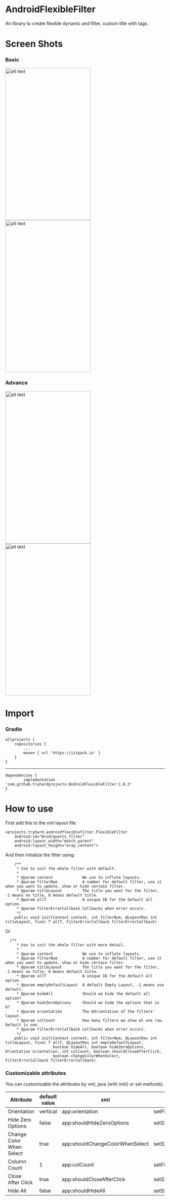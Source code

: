 # AndroidFlexibleFilter
An library to create flexible dynamic and filter, custom title with tags.

# Screen Shots
### Basic
<p float="left">
	<img src="https://j.gifs.com/WL6LJg.gif" alt="alt text" width="270" height="480">
	<img src="https://j.gifs.com/q7x71r.gif" alt="alt text" width="270" height="480">
</p>

### Advance
<p float="left">
	<img src="https://j.gifs.com/nx5x14.gif" alt="alt text" width="270" height="480">
	<img src="https://j.gifs.com/ANDNpB.gif" alt="alt text" width="270" height="480">
</p>

# Import
### Gradle
    allprojects {    
		repositories {    
			...
			maven { url 'https://jitpack.io' }     
		}
	}
---
    dependencies {
	        implementation 'com.github.tryhardprojects:AndroidFlexibleFilter:1.0.3'
	}
# How to use
First add this to the xml layout file.
```
<projects.tryhard.androidflexiblefilter.FlexibleFilter
    android:id="@+id/quests_filter"
    android:layout_width="match_parent"
    android:layout_height="wrap_content">
```
And then initialize the filter using:
```
    /**
     * Use to init the whole filter with default.
     *
     * @param context             We use to inflate layouts.
     * @param filterNum           A number for default filter, use it when you want to update, show or hide certain filter.
     * @param titleLayout         The title you want for the filter, -1 means no title, 0 means default title.
     * @param allT                A unique ID for the default all option.
     * @param filterErrorCallback Callbacks when error occurs.
     */
    public void init(Context context, int filterNum, @LayoutRes int titleLayout, final T allT, FilterErrorCallback filterErrorCallback)
```
Or
```
  /**
     * Use to init the whole filter with more detail.
     *
     * @param context             We use to inflate layouts.
     * @param filterNum           A number for default filter, use it when you want to update, show or hide certain filter.
     * @param titleLayout         The title you want for the filter, -1 means no title, 0 means default title.
     * @param allT                A unique ID for the default all option.
     * @param emptyDefaultLayout  A default Empty Layout, -1 means use default.
     * @param hideAll             Should we hide the default all option?
     * @param hideZeroOptions     Should we hide the options that is 0?
     * @param orientation         The mOrientation of the filters' layout.
     * @param colCount            How many filters we show at one row. Default is one.
     * @param filterErrorCallback Callbacks when error occurs.
     */
    public void init(Context context, int filterNum, @LayoutRes int titleLayout, final T allT, @LayoutRes int emptyDefaultLayout,
                     boolean hideAll, boolean hideZeroOptions, Orientation orientation, int colCount, boolean shouldCloseAfterClick,
                     boolean changeColorWhenSelect, FilterErrorCallback filterErrorCallback)
```

### Customizable attributes
You can customizable the attributes by xml, java (with init() or set methods).

| Attribute                | default value | xml                             | java                           |
|--------------------------|---------------|---------------------------------|--------------------------------|
| Orientation              | vertical      | app:orientation                 | setFilterOrientation           |
| Hide Zero Options        | false         | app:shouldHideZeroOptions       | setShouldHideZeroOptions       |
| Change Color When Select | true          | app:shouldChangeColorWhenSelect | setShouldChangeColorWhenSelect |
| Column Count             | 1             | app:colCount                    | setFilterColCount              |
| Close After Click        | true          | app:shouldCloseAfterClick       | setShouldCloseAfterClick       |
| Hide All                 | false         | app:shouldHideAll               | setShouldHideAll               |





